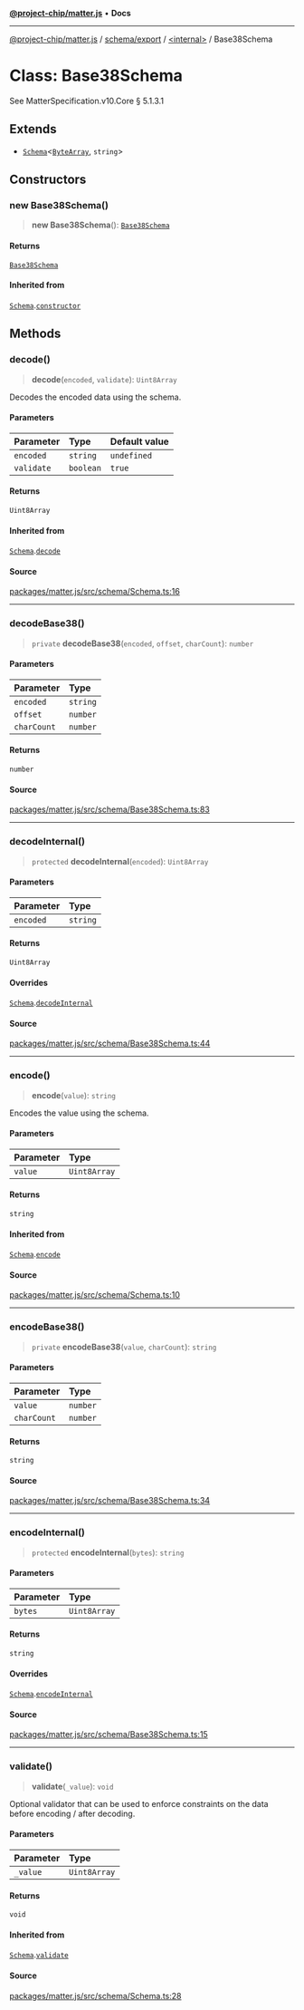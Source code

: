 [**@project-chip/matter.js**](../../../../README.md) • **Docs**

***

[@project-chip/matter.js](../../../../modules.md) / [schema/export](../../README.md) / [\<internal\>](../README.md) / Base38Schema

# Class: Base38Schema

See MatterSpecification.v10.Core § 5.1.3.1

## Extends

- [`Schema`](../../classes/Schema.md)\<[`ByteArray`](../../../../util/export/README.md#bytearray), `string`\>

## Constructors

### new Base38Schema()

> **new Base38Schema**(): [`Base38Schema`](Base38Schema.md)

#### Returns

[`Base38Schema`](Base38Schema.md)

#### Inherited from

[`Schema`](../../classes/Schema.md).[`constructor`](../../classes/Schema.md#constructors)

## Methods

### decode()

> **decode**(`encoded`, `validate`): `Uint8Array`

Decodes the encoded data using the schema.

#### Parameters

| Parameter | Type | Default value |
| :------ | :------ | :------ |
| `encoded` | `string` | `undefined` |
| `validate` | `boolean` | `true` |

#### Returns

`Uint8Array`

#### Inherited from

[`Schema`](../../classes/Schema.md).[`decode`](../../classes/Schema.md#decode)

#### Source

[packages/matter.js/src/schema/Schema.ts:16](https://github.com/project-chip/matter.js/blob/7a8cbb56b87d4ccf34bec5a9a95ab40a1711324f/packages/matter.js/src/schema/Schema.ts#L16)

***

### decodeBase38()

> `private` **decodeBase38**(`encoded`, `offset`, `charCount`): `number`

#### Parameters

| Parameter | Type |
| :------ | :------ |
| `encoded` | `string` |
| `offset` | `number` |
| `charCount` | `number` |

#### Returns

`number`

#### Source

[packages/matter.js/src/schema/Base38Schema.ts:83](https://github.com/project-chip/matter.js/blob/7a8cbb56b87d4ccf34bec5a9a95ab40a1711324f/packages/matter.js/src/schema/Base38Schema.ts#L83)

***

### decodeInternal()

> `protected` **decodeInternal**(`encoded`): `Uint8Array`

#### Parameters

| Parameter | Type |
| :------ | :------ |
| `encoded` | `string` |

#### Returns

`Uint8Array`

#### Overrides

[`Schema`](../../classes/Schema.md).[`decodeInternal`](../../classes/Schema.md#decodeinternal)

#### Source

[packages/matter.js/src/schema/Base38Schema.ts:44](https://github.com/project-chip/matter.js/blob/7a8cbb56b87d4ccf34bec5a9a95ab40a1711324f/packages/matter.js/src/schema/Base38Schema.ts#L44)

***

### encode()

> **encode**(`value`): `string`

Encodes the value using the schema.

#### Parameters

| Parameter | Type |
| :------ | :------ |
| `value` | `Uint8Array` |

#### Returns

`string`

#### Inherited from

[`Schema`](../../classes/Schema.md).[`encode`](../../classes/Schema.md#encode)

#### Source

[packages/matter.js/src/schema/Schema.ts:10](https://github.com/project-chip/matter.js/blob/7a8cbb56b87d4ccf34bec5a9a95ab40a1711324f/packages/matter.js/src/schema/Schema.ts#L10)

***

### encodeBase38()

> `private` **encodeBase38**(`value`, `charCount`): `string`

#### Parameters

| Parameter | Type |
| :------ | :------ |
| `value` | `number` |
| `charCount` | `number` |

#### Returns

`string`

#### Source

[packages/matter.js/src/schema/Base38Schema.ts:34](https://github.com/project-chip/matter.js/blob/7a8cbb56b87d4ccf34bec5a9a95ab40a1711324f/packages/matter.js/src/schema/Base38Schema.ts#L34)

***

### encodeInternal()

> `protected` **encodeInternal**(`bytes`): `string`

#### Parameters

| Parameter | Type |
| :------ | :------ |
| `bytes` | `Uint8Array` |

#### Returns

`string`

#### Overrides

[`Schema`](../../classes/Schema.md).[`encodeInternal`](../../classes/Schema.md#encodeinternal)

#### Source

[packages/matter.js/src/schema/Base38Schema.ts:15](https://github.com/project-chip/matter.js/blob/7a8cbb56b87d4ccf34bec5a9a95ab40a1711324f/packages/matter.js/src/schema/Base38Schema.ts#L15)

***

### validate()

> **validate**(`_value`): `void`

Optional validator that can be used to enforce constraints on the data before encoding / after decoding.

#### Parameters

| Parameter | Type |
| :------ | :------ |
| `_value` | `Uint8Array` |

#### Returns

`void`

#### Inherited from

[`Schema`](../../classes/Schema.md).[`validate`](../../classes/Schema.md#validate)

#### Source

[packages/matter.js/src/schema/Schema.ts:28](https://github.com/project-chip/matter.js/blob/7a8cbb56b87d4ccf34bec5a9a95ab40a1711324f/packages/matter.js/src/schema/Schema.ts#L28)
